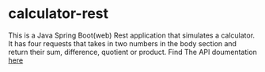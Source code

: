 # calculator-rest
This is a Java Spring Boot(web) Rest application that simulates a calculator. It has four requests that takes in two numbers in the body section and return their
 sum, difference, quotient or product. Find The API doumentation [here](https://documenter.getpostman.com/view/12499688/VUjSGjBb)
